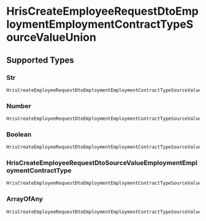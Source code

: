 # HrisCreateEmployeeRequestDtoEmploymentEmploymentContractTypeSourceValueUnion


## Supported Types

### Str

```csharp
HrisCreateEmployeeRequestDtoEmploymentEmploymentContractTypeSourceValueUnion.CreateStr(/* values here */);
```

### Number

```csharp
HrisCreateEmployeeRequestDtoEmploymentEmploymentContractTypeSourceValueUnion.CreateNumber(/* values here */);
```

### Boolean

```csharp
HrisCreateEmployeeRequestDtoEmploymentEmploymentContractTypeSourceValueUnion.CreateBoolean(/* values here */);
```

### HrisCreateEmployeeRequestDtoSourceValueEmploymentEmploymentContractType

```csharp
HrisCreateEmployeeRequestDtoEmploymentEmploymentContractTypeSourceValueUnion.CreateHrisCreateEmployeeRequestDtoSourceValueEmploymentEmploymentContractType(/* values here */);
```

### ArrayOfAny

```csharp
HrisCreateEmployeeRequestDtoEmploymentEmploymentContractTypeSourceValueUnion.CreateArrayOfAny(/* values here */);
```
